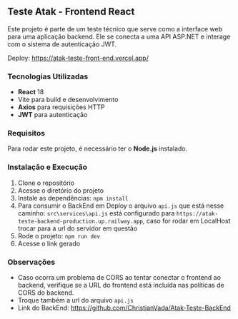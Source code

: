 ## Teste Atak - Frontend React
Este projeto é parte de um teste técnico que serve como a interface web para uma aplicação backend. Ele se conecta a uma API ASP.NET e interage com o sistema de autenticação JWT.

Deploy: <https://atak-teste-front-end.vercel.app/>

### Tecnologias Utilizadas
- **React** 18
- Vite para build e desenvolvimento
- **Axios** para requisições HTTP
- **JWT** para autenticação

### Requisitos
Para rodar este projeto, é necessário ter o **Node.js** instalado.

### Instalação e Execução
1. Clone o repositório
2. Acesse o diretório do projeto
3. Instale as dependências: ```npm install```
4. Para consumir o BackEnd em Deploy o arquivo ```api.js``` que está nesse caminho: ```src\services\api.js``` está configurado para ```https://atak-teste-backend-production.up.railway.app```, caso for rodar em LocalHost trocar para a url do servidor em questão
5. Rode o projeto: ```npm run dev```
6. Acesse o link gerado

### Observações
- Caso ocorra um problema de CORS ao tentar conectar o frontend ao backend, verifique se a URL do frontend está incluída nas políticas de CORS do backend.
- Troque também a url do arquivo ```api.js```
- Link do BackEnd: <https://github.com/ChristianVada/Atak-Teste-BackEnd>

